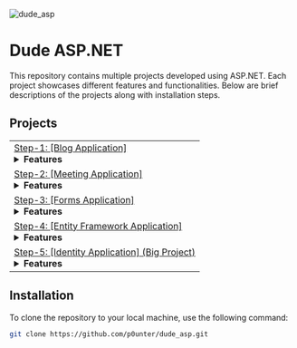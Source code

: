 ![dude_asp](https://github.com/user-attachments/assets/04806865-e611-4e98-b08d-3c2ae0f8ec44)
# Dude ASP.NET
This repository contains multiple projects developed using ASP.NET. Each project showcases different features and functionalities. Below are brief descriptions of the projects along with installation steps.

## Projects

<table>
   <tr>
      <td>
         <a href="https://github.com/p0unter/dude_aspnet/tree/main/step-1-example">Step-1: [Blog Application]</a>
         <details>
            <summary><strong>Features</strong></summary>
            <ul>
               <li>
                  Showing data from the model store on the page.
               </li>
               <li>
                   Use Bootstrap
               </li>
            </ul>
         </details>
      </td>
   </tr>
   <tr>
      <td>
         <a href="https://github.com/p0unter/dude_aspnet/tree/main/_2_meetapp">Step-2: [Meeting Application]</a>
         <details>
            <summary><strong>Features</strong></summary>
            <ul>
               <li>
                  Join Meeting
               </li>
               <li>
                  View Meetings
               </li>
               <li>
                  View Participants
               </li>
               <li>
                   Use Bootstrap
               </li>
            </ul>
         </details>
      </td>
   </tr>
   <tr>
      <td>
         <a href="https://github.com/p0unter/dude_aspnet/tree/main/_3_formsapp">Step-3: [Forms Application]</a>
         <details>
            <summary><strong>Features</strong></summary>
            <ul>
               <li>
                  Product Add
               </li>
               <li>
                  Product Delete
               </li>
               <li>
                  Product Edit
               </li>
               <li>
                  Product List
               </li>
               <li>
                  Image Add
               </li>
               <li>
                  Validations
               </li>
            </ul>
         </details>
      </td>
   </tr>
   <tr>
      <td>
         <a href="https://github.com/p0unter/dude_aspnet/tree/main/_3_formsapp">Step-4: [Entity Framework Application]</a>
         <details>
            <summary><strong>Features</strong></summary>
            <ul>
               <li>
                  Database Student Add
               </li>
               <li>
                  Database Student Delete
               </li>
               <li>
                  Database Student Edit
               </li>
               <li>
                  Database Student List
               </li>
            </ul>
         </details>
      </td>
   </tr>
   <tr>
      <td>
         <a href="https://github.com/p0unter/dude_aspnet/tree/main/_5_entity">Step-5: [Identity Application] (Big Project)</a>
         <details>
            <summary><strong>Features</strong></summary>
            <ul>
               <li>
                  Identity Use
               </li>
               <li>
                  Custom Tag Helper
               </li>
               <li>
                  Entity Framework Use
               </li>
               <li>
                  Create User
               </li>
               <li>
                  Create Role
               </li>
               <li>
                  User Role Match
               </li>
               <li>
                  Use SQLite
               </li>
               <li>
                  Authentication
               </li>
               <li>
                  Use SMTP Server (Add your own API service to make it work.)
               </li>
            </ul>
         </details>
      </td>
   </tr>
</table>


## Installation

To clone the repository to your local machine, use the following command:

```bash
git clone https://github.com/p0unter/dude_asp.git
